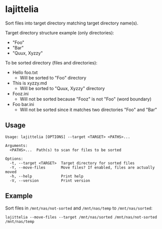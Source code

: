# lajittelia

Sort files into target directory matching target directory name(s).

Target directory structure example (only directories):

* "Foo"
* "Bar"
* "Quux, Xyzzy"

To be sorted directory (files and directories):

* Hello foo.txt
  * Will be sorted to "Foo" directory
* This is xyzzy.md
  * Will be sorted to "Quux, Xyzzy" directory
* Fooz.ini
  * Will not be sorted because "Fooz" is not "Foo" (word boundary)
* Foo bar.ini
  * Will not be sorted since it matches two directories "Foo" and "Bar"  

## Usage

```
Usage: lajittelia [OPTIONS] --target <TARGET> <PATHS>...

Arguments:
  <PATHS>...  Path(s) to scan for files to be sorted

Options:
  -t, --target <TARGET>  Target directory for sorted files
  -Y, --move-files       Move files? If enabled, files are actually moved
  -h, --help             Print help
  -V, --version          Print version
```

## Example

Sort files in `/mnt/nas/not-sorted` and `/mnt/nas/temp` to `/mnt/nas/sorted`: 

    lajittelia --move-files --target /mnt/nas/sorted /mnt/nas/not-sorted /mnt/nas/temp

